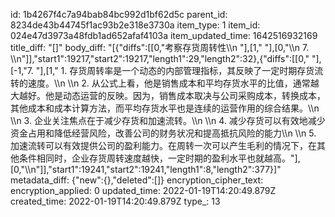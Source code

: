 id: 1b4267f4c7a94bab84bc992d1bf62d5c
parent_id: 8234de43b44745f1ac93b2e318e3730a
item_type: 1
item_id: 024e47d3973a48fdb1ad652afaf4103a
item_updated_time: 1642516932169
title_diff: "[]"
body_diff: "[{\"diffs\":[[0,\"考察存货周转性\\\n        \"],[1,\"   \"],[0,\"\\\n        7. \\\n\"]],\"start1\":19217,\"start2\":19217,\"length1\":29,\"length2\":32},{\"diffs\":[[0,\"    \"],[-1,\"7. \"],[1,\"   1. 存货周转率是一个动态的内部管理指标，其反映了一定时期存货流转的速度。\\\n           \\\n           2. 从公式上看，他是销售成本和平均存货水平的比值，通常越大越好。他是动态运营的反映。因为，销售成本取决与公司采购成本，转换成本，其他成本和成本计算方法，而平均存货水平也是连续的运营作用的综合结果。\\\n           \\\n           3. 企业关注焦点在于减少存货和加速流转。\\\n           \\\n           4. 减少存货可以有效地减少资金占用和降低经营风险，改善公司的财务状况和提高抵抗风险的能力\\\n           \\\n           5. 加速流转可以有效提供公司的盈利能力。在周转一次可以产生毛利的情况下，在其他条件相同时，企业存货周转速度越快，一定时期的盈利水平也就越高。\"],[0,\"\\\n\"]],\"start1\":19241,\"start2\":19241,\"length1\":8,\"length2\":377}]"
metadata_diff: {"new":{},"deleted":[]}
encryption_cipher_text: 
encryption_applied: 0
updated_time: 2022-01-19T14:20:49.879Z
created_time: 2022-01-19T14:20:49.879Z
type_: 13